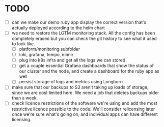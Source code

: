 # TODO

- [ ] can we make our demo ruby app display the correct version that's actually deployed according to the helm chart
- [ ] we need to restore the LGTM monitoring stack. All the config has been completely erased but you can check the git history to see what it used to look like.
  - [ ] platform/monitoring subfolder
  - [ ] loki, grafana, tempo, mimir
  - [ ] plug into k8s infra and get all the logs we can stored
  - [ ] get a couple essential Grafana dashboards that show the status of our cluster and the node, and create a dashboard for the ruby app as well
  - [ ] persist storage of logs and metrics using Longhorn
- [ ] make sure that our backups to S3 aren't taking up loads of storage, since we are cost limited here. We need a job that deletes backups older than a week.
- [ ] check licence restrictions of the software we're using and add the most restrictive licence possible to the code. We'll consider relicensing later once we're sure what's going on, and individual apps can have different licensing.
